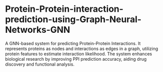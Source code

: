 # Protein-Protein-interaction-prediction-using-Graph-Neural-Networks-GNN
A GNN-based system for predicting Protein-Protein Interactions. It represents proteins as nodes and interactions as edges in a graph, utilizing protein features to estimate interaction likelihood. The system enhances biological research by improving PPI prediction accuracy, aiding drug discovery and functional analysis.
